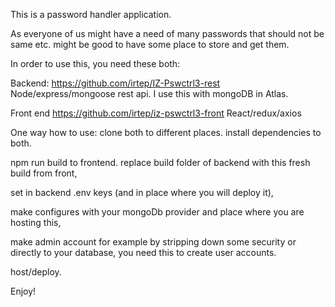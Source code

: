 This is a password handler application.

As everyone of us might have a need of many passwords that should not be same etc. might be good to have some place to store and get them.

In order to use this, you need these both:

Backend:
https://github.com/irtep/IZ-Pswctrl3-rest
Node/express/mongoose rest api.
I use this with mongoDB in Atlas.

Front end
https://github.com/irtep/iz-pswctrl3-front
React/redux/axios

One way how to use:
clone both to different places.
install dependencies to both.

npm run build to frontend.
replace build folder of backend with this fresh build from front,

set in backend .env keys (and in place where you will deploy it),

make configures with your mongoDb provider and place where you are hosting this,

make admin account for example by stripping down some security or directly to your database, you need this to create user accounts.

host/deploy.

Enjoy!

